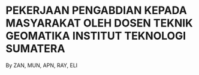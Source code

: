 # PEKERJAAN PENGABDIAN KEPADA MASYARAKAT OLEH DOSEN TEKNIK GEOMATIKA INSTITUT TEKNOLOGI SUMATERA
By ZAN, MUN, APN, RAY, ELI
